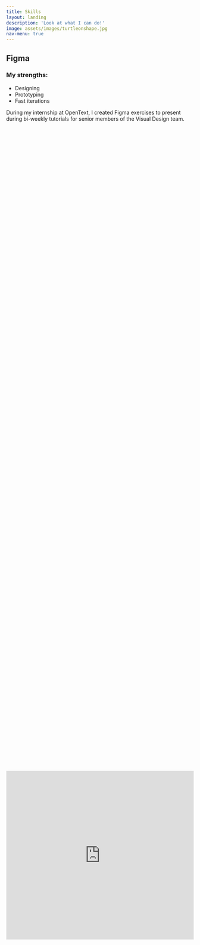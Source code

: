 ```yaml
---
title: Skills
layout: landing
description: 'Look at what I can do!'
image: assets/images/turtleonshape.jpg
nav-menu: true
---
```


<!-- Main -->
<div id="main">

<!-- One -->
<section id="one">
	<div class="inner">

<h2>Figma</h2>
<div class="row">
	<h3>My strengths:</h3>
	<div class="6u 12u$(small)">
		<ul>
			<li>Designing</li>
			<li>Prototyping</li>
			<li>Fast iterations</li>
		</ul>
	</div>
</div>
<p>During my internship at OpenText, I created Figma exercises to present during bi-weekly tutorials for senior members of the Visual Design team.</p>
<div class="box alt">
	<div class="row 50% uniform">
		<html>
			<head>
				<style>
					#content {
						width: 100%;
						margin: auto;
						height: 100%;
						display: flex;
						align-items: center;
						}
				</style>
			</head>
			<body>
				<div id="content">
					<iframe style="border: 1px solid rgba(0, 0, 0, 0.1);" width="800" height="450" src="https://www.figma.com/embed?embed_host=share&url=https%3A%2F%2Fwww.figma.com%2Ffile%2FRQptk8jcMXGXQXRB8WJxIB%2Fwebpage-prototype%3Fnode-id%3D0%253A1%26t%3DXHuhf9TLEruKct30-1" allowfullscreen></iframe>
				</div>
			</body>
		</html>
		<html>
			<head>
				<style>
					#content {
						width: 100%;
						margin: auto;
						height: 100%;
						display: flex;
						align-items: center;
						}
				</style>
			</head>
			<body>
				<div id="content">
					<iframe style="border: 1px solid rgba(0, 0, 0, 0.1);" width="800" height="450" src="https://www.figma.com/embed?embed_host=share&url=https%3A%2F%2Fwww.figma.com%2Fproto%2FRQptk8jcMXGXQXRB8WJxIB%2Fwebpage-prototype%3Fnode-id%3D4%253A77%26scaling%3Dscale-down%26page-id%3D0%253A1%26starting-point-node-id%3D4%253A77" allowfullscreen></iframe> 	
				</div>
			</body>
		</html>
	</div>
</div>

<hr class="major"/>

<h2>OnShape</h2>
<p>CAD drawings created for projects and design sprints.</p>
<span class="image fit"><img src="{% link assets/images/pokeball.png %}" alt="" /></span>
<span class="image fit"><img src="{% link assets/images/more cad.png %}" alt="" /></span>

<hr class="major"/>

<h2>Sketching</h2>
<p>Sketch and low fidelity prototype of a wheelchair for a Design course project.</p>
<span class="image fit"><img src="{% link assets/images/tsts.png %}" alt="" /></span>
<p>A few doodles.</p>
<span class="image fit"><img src="{% link assets/images/doodles.png %}" alt="" /></span>

